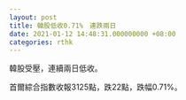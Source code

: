 ```yaml
---
layout: post
title: 韓股低收0.71%　連跌兩日
date: 2021-01-12 14:48:31.000000000 +08:00
categories: rthk
---
```


韓股受壓，連續兩日低收。

首爾綜合指數收報3125點，跌22點，跌幅0.71%。
